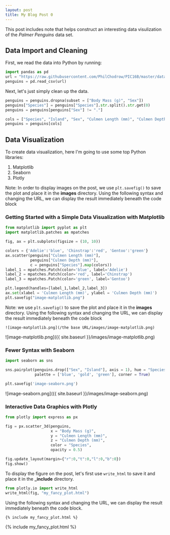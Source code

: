 ```yaml
---
layout: post
title: My Blog Post 0 
---
```


This post includes note that helps construct an interesting data visulization of the *Palmer Penguins* data set.

## Data Import and Cleaning

First, we read the data into Python by running:

```python
import pandas as pd
url = "https://raw.githubusercontent.com/PhilChodrow/PIC16B/master/datasets/palmer_penguins.csv"
penguins = pd.read_csv(url)
```

Next, let's just simply clean up the data.

```python
penguins = penguins.dropna(subset = ["Body Mass (g)", "Sex"])
penguins["Species"] = penguins["Species"].str.split().str.get(0)
penguins = penguins[penguins["Sex"] != "."]

cols = ["Species", "Island", "Sex", "Culmen Length (mm)", "Culmen Depth (mm)", "Flipper Length (mm)", "Body Mass (g)"]
penguins = penguins[cols]
```

## Data Visualization

To create data visualization, here I'm going to use some top Python libraries:

1. Matplotlib
2. Seaborn
3. Plotly

Note: In order to display images on the post, we use `plt.savefig()` to save the plot and place it in the **images** directory. Using the following syntax and changing the URL, we can display the result immediately beneath the code block

### Getting Started with a Simple Data Visualization with Matplotlib

```python
from matplotlib import pyplot as plt
import matplotlib.patches as mpatches

fig, ax = plt.subplots(figsize = (10, 10))

colors = {'Adelie':'blue', 'Chinstrap':'red', 'Gentoo':'green'}
ax.scatter(penguins["Culmen Length (mm)"], 
           penguins["Culmen Depth (mm)"],
           c = penguins["Species"].map(colors))
label_1 = mpatches.Patch(color='blue', label='Adelie')
label_2 = mpatches.Patch(color='red', label='Chinstrap')
label_3 = mpatches.Patch(color='green', label='Gentoo')

plt.legend(handles=[label_1,label_2,label_3])
ax.set(xlabel = 'Culmen Length (mm)', ylabel = 'Culmen Depth (mm)')
plt.savefig("image-matplotlib.png")
```

Note: we use `plt.savefig()` to save the plot and place it in the **images** directory. Using the following syntax and changing the URL, we can display the result immediately beneath the code block

```
![image-matplotlib.png](/the base URL/images/image-matplotlib.png)
```
![image-matplotlib.png]({{ site.baseurl }}/images/image-matplotlib.png)

### Fewer Syntax with Seaborn

```python
import seaborn as sns

sns.pairplot(penguins.drop(["Sex", "Island"], axis = 1), hue = "Species",
             palette = ['blue', 'gold', 'green'], corner = True)

plt.savefig('image-seaborn.png')
```

![image-seaborn.png]({{ site.baseurl }}/images/image-seaborn.png)

### Interactive Data Graphics with Plotly

```python
from plotly import express as px

fig = px.scatter_3d(penguins,
                    x = "Body Mass (g)",
                    y = "Culmen Length (mm)",
                    z = "Culmen Depth (mm)",
                    color = "Species",
                    opacity = 0.5)

fig.update_layout(margin={"r":0,"t":0,"l":0,"b":0})
fig.show()
```

To display the figure on the post, let's first use `write_html` to save it and place it in the **_include** directory.

```python
from plotly.io import write_html
write_html(fig, "my_fancy_plot.html")
```

Using the following syntax and changing the URL, we can display the result immediately beneath the code block.
```
{% include my_fancy_plot.html %}
```
{% include my_fancy_plot.html %}
